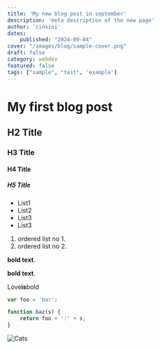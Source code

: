```yaml
---
title: 'My new blog post in september'
description: 'meta description of the new page'
author: 'cinxini'
dates:
    published: "2024-09-04"
cover: "/images/blog/sample-cover.png"
draft: false
category: webdev
featured: false
tags: ["sample", "test", 'example']
---
```

# My first blog post
## H2 Title
### H3 Title
#### H4 Title
##### H5 Title

- List1
- List2
 - List3
- List3

1. ordered list no 1.
2. ordered list no 2.

**bold text**.

__bold text__.

Love**is**bold

```js
var foo = 'bar';

function baz(s) {
    return foo + ':' + s;
}
```

![Cats](https://images.freeimages.com/image/previews/fb3/cute-cat-pattern-background-5691295.jpg)
